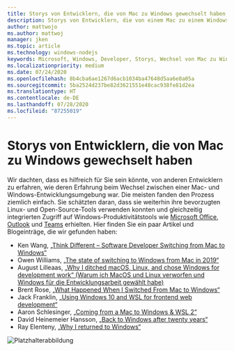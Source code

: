 ```yaml
---
title: Storys von Entwicklern, die von Mac zu Windows gewechselt haben
description: Storys von Entwicklern, die von einem Mac zu einem Windows-Entwicklungscomputer gewechselt haben.
author: mattwojo
ms.author: mattwoj
manager: jken
ms.topic: article
ms.technology: windows-nodejs
keywords: Microsoft, Windows, Developer, Storys, Wechsel von Mac zu Windows, Mac zu Windows, WSL
ms.localizationpriority: medium
ms.date: 07/24/2020
ms.openlocfilehash: 8b4cba6ae1267d6acb1034ba47648d5aa6e0a05a
ms.sourcegitcommit: 5ba2524d237be82d3621551e48cac938fe81d2ea
ms.translationtype: HT
ms.contentlocale: de-DE
ms.lasthandoff: 07/28/2020
ms.locfileid: "87255019"
---
```

# <a name="stories-from-developers-who-have-switched-from-mac-to-windows"></a>Storys von Entwicklern, die von Mac zu Windows gewechselt haben

Wir dachten, dass es hilfreich für Sie sein könnte, von anderen Entwicklern zu erfahren, wie deren Erfahrung beim Wechsel zwischen einer Mac- und Windows-Entwicklungsumgebung war. Die meisten fanden den Prozess ziemlich einfach. Sie schätzten daran, dass sie weiterhin ihre bevorzugten Linux- und Open-Source-Tools verwenden konnten und gleichzeitig integrierten Zugriff auf Windows-Produktivitätstools wie [Microsoft Office](https://www.microsoft.com/microsoft-365/products-apps-services), [Outlook](https://www.microsoft.com/microsoft-365/outlook/email-and-calendar-software-microsoft-outlook) und [Teams](https://www.microsoft.com/microsoft-365/microsoft-teams/group-chat-software) erhielten. Hier finden Sie ein paar Artikel und Blogeinträge, die wir gefunden haben:

* Ken Wang, [„Think Different – Software Developer Switching from Mac to Windows“](https://medium.com/@kenwang_57215/software-developer-switching-from-mac-to-windows-66773d331910)
* Owen Williams, [„The state of switching to Windows from Mac in 2019“](https://char.gd/blog/2019/the-state-of-switching-to-windows-from-mac-in-2019)
* August Lilleaas, [„Why I ditched macOS, Linux, and chose Windows for development work“ (Warum ich MacOS und Linux verworfen und Windows für die Entwicklungsarbeit gewählt habe)](https://augustl.com/blog/2019/choosing_windows_over_macos_linux/)
* Brent Rose, [„What Happened When I Switched From Mac to Windows“](https://www.wired.com/story/rant-switching-from-mac-to-windows/)
* Jack Franklin, [„Using Windows 10 and WSL for frontend web development“](https://www.jackfranklin.co.uk/blog/frontend-development-with-windows-10/)
* Aaron Schlesinger, [„Coming from a Mac to Windows & WSL 2“](https://arschles.com/blog/coming-from-a-mac-to-windows-wsl-2/)
* David Heinemeier Hansson, [„Back to Windows after twenty years“](https://m.signalvnoise.com/back-to-windows-after-twenty-years/)
* Ray Elenteny, [„Why I returned to Windows“](https://dzone.com/articles/why-i-returned-to-windows)


![Platzhalterabbildung](../images/flashy-office2.png)